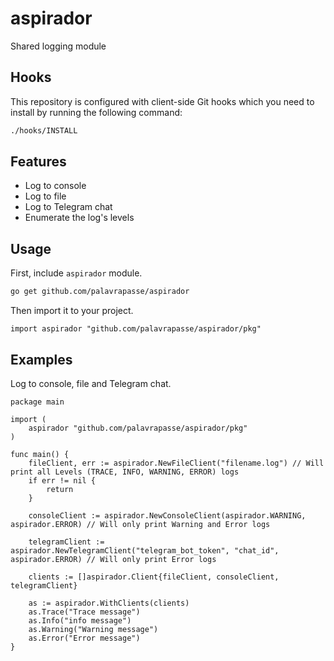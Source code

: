 # aspirador

Shared logging module

## Hooks

This repository is configured with client-side Git hooks which you need to install by running the following command:

```bash
./hooks/INSTALL
```

## Features

- Log to console
- Log to file
- Log to Telegram chat
- Enumerate the log's levels 


## Usage

First, include `aspirador` module.

```bash
go get github.com/palavrapasse/aspirador
```

Then import it to your project.

```golang
import aspirador "github.com/palavrapasse/aspirador/pkg"
```


## Examples

Log to console, file and Telegram chat.

```golang
package main

import (
	aspirador "github.com/palavrapasse/aspirador/pkg"
)

func main() {
	fileClient, err := aspirador.NewFileClient("filename.log") // Will print all Levels (TRACE, INFO, WARNING, ERROR) logs
	if err != nil {
		return
	}

	consoleClient := aspirador.NewConsoleClient(aspirador.WARNING, aspirador.ERROR) // Will only print Warning and Error logs

	telegramClient := aspirador.NewTelegramClient("telegram_bot_token", "chat_id", aspirador.ERROR) // Will only print Error logs

	clients := []aspirador.Client{fileClient, consoleClient, telegramClient}

	as := aspirador.WithClients(clients)
	as.Trace("Trace message")
	as.Info("info message")
	as.Warning("Warning message")
	as.Error("Error message")
}
```